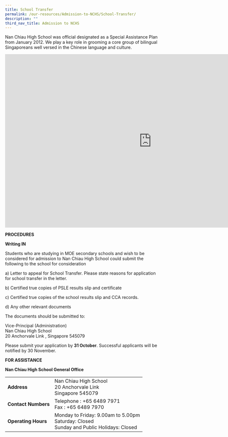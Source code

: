 ```yaml
---
title: School Transfer
permalink: /our-resources/Admission-to-NCHS/School-Transfer/
description: ""
third_nav_title: Admission to NCHS
---
```

Nan Chiau High School was official designated as a Special Assistance Plan from January 2012. We play a key role in grooming a core group of bilingual Singaporeans well versed in the Chinese language and culture.

<iframe allowfullscreen="true" height="569" width="960" frameborder="0" src="https://docs.google.com/presentation/d/e/2PACX-1vTFXQWLYQBDkuOYC9KOfShb9v6IobQNtDO_fwO8SolcIs7eiih2hJABg5iPr7BULnzyWFAuS_R8VTqR/embed?start=false&amp;loop=false&amp;delayms=3000"></iframe>

**PROCEDURES**

**Writing IN**

Students who are studying in MOE secondary schools and wish to be considered for admission to Nan Chiau High School could submit the following to the school for consideration

  

a) Letter to appeal for School Transfer. Please state reasons for application for school transfer in the letter.

  

b) Certified true copies of PSLE results slip and certificate

  

c) Certified true copies of the school results slip and CCA records.

  

d) Any other relevant documents

  

The documents should be submitted to:

  

Vice-Principal (Administration)<br>
Nan Chiau High School<br>
20 Anchorvale Link , Singapore 545079

  

Please submit your application by&nbsp;**31 October**. Successful applicants will be notified by 30 November.

**FOR ASSISTANCE**

**Nan Chiau High School General Office**



|  |  |
| -------- | -------- | 
| **Address**     | Nan Chiau High School  <br>20 Anchorvale Link  <br>Singapore 545079     | 
|**Contact Numbers**|Telephone : +65 6489 7971  <br>Fax : +65 6489 7970|
|**Operating Hours**|Monday to Friday: 9.00am to 5.00pm  <br>Saturday: Closed  <br>Sunday and Public Holidays: Closed